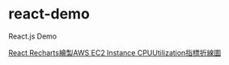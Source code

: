 # react-demo
React.js Demo

[React Recharts繪製AWS EC2 Instance CPUUtilization指標折線圖](https://matthung0807.blogspot.com/2024/03/react-recharts-render-aws-ec2-instance-cpuutilization-metric-line-chart.html)
